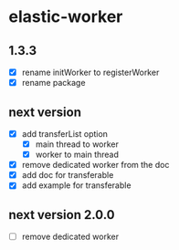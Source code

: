 # elastic-worker

## 1.3.3

- [x] rename initWorker to registerWorker
- [x] rename package

## next version

- [x] add transferList option
  - [x] main thread to worker
  - [x] worker to main thread
- [x] remove dedicated worker from the doc
- [x] add doc for transferable
- [x] add example for transferable

## next version 2.0.0

- [ ] remove dedicated worker
